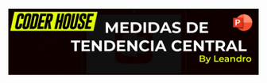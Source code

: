 [![Presentación](https://github.com/dawoork/Clases_DA/blob/main/Images/Clas_11_MEDIDAS_TENDENCIAS.jpg)](https://docs.google.com/presentation/d/1pQLKg54Lb-oGCyvvgiW7McGVimmq4_KG/edit)

